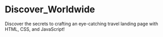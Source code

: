 # Discover_Worldwide
Discover the secrets to crafting an eye-catching travel landing page with HTML, CSS, and JavaScript!
